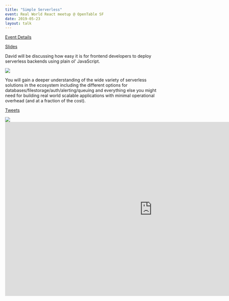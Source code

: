 ```yaml
---
title: "Simple Serverless"
event: Real World React meetup @ OpenTable SF
date: 2019-05-23
layout: talk
---
```


[Event Details](https://www.meetup.com/Real-World-React/events/261258814/)

[Slides](https://docs.google.com/presentation/d/1IjKXDRqNrK6MKRWYhh2a-Pa8-nUWTqkehlxeI0uWtZE/edit?usp=sharing)

David will be discussing how easy it is for frontend developers to deploy serverless backends using plain ol’ JavaScript.

<img src="https://s3-us-west-2.amazonaws.com/assets.davidwells.io/talks/images/open-table-meetup.jpg" />

You will gain a deeper understanding of the wide variety of serverless solutions in the ecosystem including the different options for databases/filestorage/auth/alerting/queuing and everything else you might need for building real world scalable applications with minimal operational overhead (and at a fraction of the cost).

[Tweets](https://twitter.com/DavidWells/status/1131659586920898560)

<img src="https://s3-us-west-2.amazonaws.com/assets.davidwells.io/talks/images/serverless-talk.jpg" />

<iframe src="https://docs.google.com/presentation/d/e/2PACX-1vRlUQNjIIjI-ADIkPNNqGKT522dBp951nmOaQ69GwA1a7GhjuIGkQBivXk83jw079lHxBEmPzO3Ezex/embed?start=false&loop=false&delayms=5000" frameborder="0" width="960" height="569" allowfullscreen="true" mozallowfullscreen="true" webkitallowfullscreen="true"></iframe>
